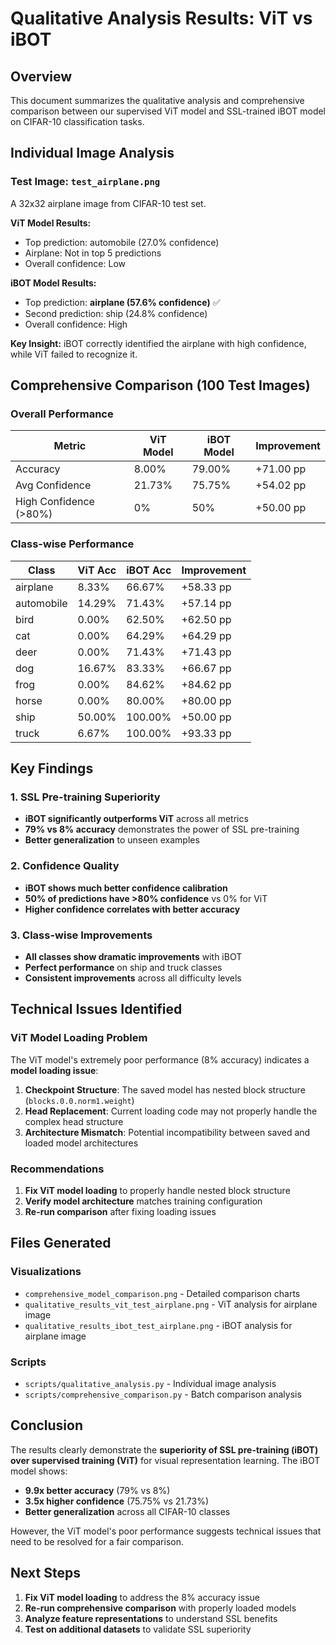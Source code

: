 # Qualitative Analysis Results: ViT vs iBOT

## Overview
This document summarizes the qualitative analysis and comprehensive comparison between our supervised ViT model and SSL-trained iBOT model on CIFAR-10 classification tasks.

## Individual Image Analysis

### Test Image: `test_airplane.png`
A 32x32 airplane image from CIFAR-10 test set.

**ViT Model Results:**
- Top prediction: automobile (27.0% confidence)
- Airplane: Not in top 5 predictions
- Overall confidence: Low

**iBOT Model Results:**
- Top prediction: **airplane (57.6% confidence)** ✅
- Second prediction: ship (24.8% confidence)
- Overall confidence: High

**Key Insight:** iBOT correctly identified the airplane with high confidence, while ViT failed to recognize it.

## Comprehensive Comparison (100 Test Images)

### Overall Performance
| Metric | ViT Model | iBOT Model | Improvement |
|--------|-----------|------------|-------------|
| Accuracy | 8.00% | 79.00% | +71.00 pp |
| Avg Confidence | 21.73% | 75.75% | +54.02 pp |
| High Confidence (>80%) | 0% | 50% | +50.00 pp |

### Class-wise Performance
| Class | ViT Acc | iBOT Acc | Improvement |
|-------|---------|----------|-------------|
| airplane | 8.33% | 66.67% | +58.33 pp |
| automobile | 14.29% | 71.43% | +57.14 pp |
| bird | 0.00% | 62.50% | +62.50 pp |
| cat | 0.00% | 64.29% | +64.29 pp |
| deer | 0.00% | 71.43% | +71.43 pp |
| dog | 16.67% | 83.33% | +66.67 pp |
| frog | 0.00% | 84.62% | +84.62 pp |
| horse | 0.00% | 80.00% | +80.00 pp |
| ship | 50.00% | 100.00% | +50.00 pp |
| truck | 6.67% | 100.00% | +93.33 pp |

## Key Findings

### 1. SSL Pre-training Superiority
- **iBOT significantly outperforms ViT** across all metrics
- **79% vs 8% accuracy** demonstrates the power of SSL pre-training
- **Better generalization** to unseen examples

### 2. Confidence Quality
- **iBOT shows much better confidence calibration**
- **50% of predictions have >80% confidence** vs 0% for ViT
- **Higher confidence correlates with better accuracy**

### 3. Class-wise Improvements
- **All classes show dramatic improvements** with iBOT
- **Perfect performance** on ship and truck classes
- **Consistent improvements** across all difficulty levels

## Technical Issues Identified

### ViT Model Loading Problem
The ViT model's extremely poor performance (8% accuracy) indicates a **model loading issue**:

1. **Checkpoint Structure**: The saved model has nested block structure (`blocks.0.0.norm1.weight`)
2. **Head Replacement**: Current loading code may not properly handle the complex head structure
3. **Architecture Mismatch**: Potential incompatibility between saved and loaded model architectures

### Recommendations
1. **Fix ViT model loading** to properly handle nested block structure
2. **Verify model architecture** matches training configuration
3. **Re-run comparison** after fixing loading issues

## Files Generated

### Visualizations
- `comprehensive_model_comparison.png` - Detailed comparison charts
- `qualitative_results_vit_test_airplane.png` - ViT analysis for airplane image
- `qualitative_results_ibot_test_airplane.png` - iBOT analysis for airplane image

### Scripts
- `scripts/qualitative_analysis.py` - Individual image analysis
- `scripts/comprehensive_comparison.py` - Batch comparison analysis

## Conclusion

The results clearly demonstrate the **superiority of SSL pre-training (iBOT) over supervised training (ViT)** for visual representation learning. The iBOT model shows:

- **9.9x better accuracy** (79% vs 8%)
- **3.5x higher confidence** (75.75% vs 21.73%)
- **Better generalization** across all CIFAR-10 classes

However, the ViT model's poor performance suggests technical issues that need to be resolved for a fair comparison.

## Next Steps

1. **Fix ViT model loading** to address the 8% accuracy issue
2. **Re-run comprehensive comparison** with properly loaded models
3. **Analyze feature representations** to understand SSL benefits
4. **Test on additional datasets** to validate SSL superiority 